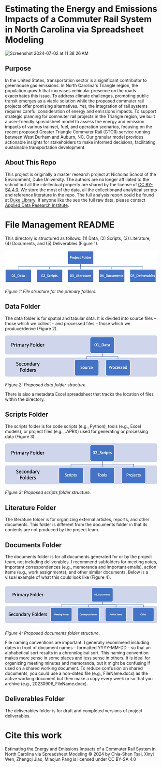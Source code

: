# Estimating the Energy and Emissions Impacts of a Commuter Rail System in North Carolina via Spreadsheet Modeling
<img width="960" alt="Screenshot 2024-07-02 at 11 38 26 AM" src="https://github.com/deeper747/2023_NSOE_Commuter_Rail/assets/60970217/9a323970-59c8-46cd-a8c0-8e94022b76ed">

## Purpose
In the United States, transportation sector is a significant contributor to greenhouse gas emissions. In North Carolina's Triangle region, the population growth that increases vehicular presence on the roads exacerbates this issue. To address climate challenges, promoting public transit emerges as a viable solution while the proposed commuter rail projects offer promising alternatives. Yet, the integration of rail systems requires careful consideration of energy and emissions impacts. To support strategic planning for commuter rail projects in the Triangle region, we built a user-friendly spreadsheet model to assess the energy and emission impacts of various trainset, fuel, and operation scenarios, focusing on the recent proposed Greater Triangle Commuter Rail (GTCR) service running between West Durham and Auburn, NC. Our granular model provides actionable insights for stakeholders to make informed decisions, facilitating sustainable transportation development.

## About This Repo
This project is originally a master research project at Nicholas School of the Environment, Duke University. The authors are no longer affiliated to the school but all the intellectual property are shared by the license of [CC BY-SA 4.0](https://creativecommons.org/licenses/by-sa/4.0/?ref=chooser-v1). We store the most of the data, all the collectionand analytical scripts and reference literature in the repo. The full analysis report could be found at [Duke Library](https://hdl.handle.net/10161/30571). If anyone like the see the full raw data, please contact [Applied Data Research Institute](https://www.applieddataresearch.org/contact).

# File Management README
This directory is structured as follows: (1) Data, (2) Scripts, (3) Literature, (4) Documents, and (5) Deliverables (Figure 1).

![Figure1](https://github.com/deeper747/2023_NSOE_Commuter_Rail/blob/main/06_System/Picture1.png)

*Figure 1: File structure for the primary folders.*

## Data Folder
The data folder is for spatial and tabular data. It is divided into source files – those which we collect – and processed files – those which we produce/derive (Figure 2). 

![Figure2](https://github.com/deeper747/2023_NSOE_Commuter_Rail/blob/main/06_System/Picture2.png)

*Figure 2: Proposed data folder structure.*

There is also a metadata Excel spreadsheet that tracks the location of files within the directory.

## Scripts Folder
The scripts folder is for code scripts (e.g., Python), tools (e.g., Excel models), or project files (e.g., .APRX) used for generating or processing data (Figure 3).

![Figure3](https://github.com/deeper747/2023_NSOE_Commuter_Rail/blob/main/06_System/Picture3.png)

*Figure 3: Proposed scripts folder structure.*

## Literature Folder
The literature folder is for organizing external articles, reports, and other documents. This folder is different from the documents folder in that its contents are not produced by the project team.

## Documents Folder
The documents folder is for all documents generated for or by the project team, not including deliverables. I recommend subfolders for meeting notes, important correspondences (e.g., memoranda and important emails), action items (e.g., work assignments), and other similar documents. Below is a visual example of what this could look like (Figure 4).

![Figure4](https://github.com/deeper747/2023_NSOE_Commuter_Rail/blob/main/06_System/Picture4.png)

*Figure 4: Proposed documents folder structure.*

File naming conventions are important. I generally recommend including dates in front of document names – formatted YYYY-MM-DD – so that an alphabetical sort results in a chronological sort. This naming convention makes more sense in some places and less sense in others. It is ideal for organizing meeting minutes and memoranda, but it might be confusing if used on a shared working document. To reduce confusion on shared documents, you could use a non-dated file (e.g., FileName.docx) as the active working document but then make a copy every week or so that you archive (e.g., 20230906_FileName.docx).

## Deliverables Folder
The deliverables folder is for draft and completed versions of project deliverables. 


# Cite this work
Estimating the Energy and Emissions Impacts of a Commuter Rail System in North Carolina via Spreadsheet Modeling © 2024 by Chia-Shen Tsai, Xinyi Wen, Zhengqi Jiao, Miaojun Pang is licensed under CC BY-SA 4.0 
